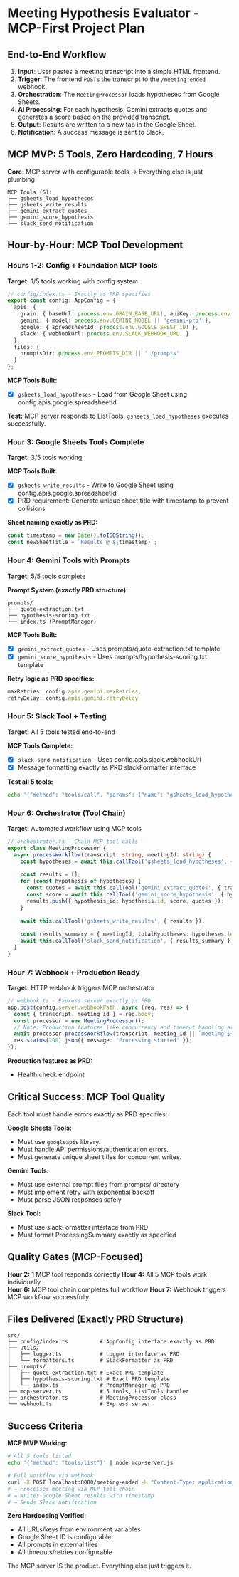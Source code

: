 # Meeting Hypothesis Evaluator - MCP-First Project Plan

## End-to-End Workflow

1.  **Input**: User pastes a meeting transcript into a simple HTML frontend.
2.  **Trigger**: The frontend `POST`s the transcript to the `/meeting-ended` webhook.
3.  **Orchestration**: The `MeetingProcessor` loads hypotheses from Google Sheets.
4.  **AI Processing**: For each hypothesis, Gemini extracts quotes and generates a score based on the provided transcript.
5.  **Output**: Results are written to a new tab in the Google Sheet.
6.  **Notification**: A success message is sent to Slack.

## MCP MVP: 5 Tools, Zero Hardcoding, 7 Hours

**Core:** MCP server with configurable tools → Everything else is just plumbing

```
MCP Tools (5):
├── gsheets_load_hypotheses
├── gsheets_write_results
├── gemini_extract_quotes
├── gemini_score_hypothesis
└── slack_send_notification
```

## Hour-by-Hour: MCP Tool Development

### Hours 1-2: Config + Foundation MCP Tools
**Target:** 1/5 tools working with config system

```typescript
// config/index.ts - Exactly as PRD specifies
export const config: AppConfig = {
  apis: {
    grain: { baseUrl: process.env.GRAIN_BASE_URL!, apiKey: process.env.GRAIN_API_KEY! },
    gemini: { model: process.env.GEMINI_MODEL || 'gemini-pro' },
    google: { spreadsheetId: process.env.GOOGLE_SHEET_ID! },
    slack: { webhookUrl: process.env.SLACK_WEBHOOK_URL! }
  },
  files: {
    promptsDir: process.env.PROMPTS_DIR || './prompts'
  }
};
```

**MCP Tools Built:**
- [x] `gsheets_load_hypotheses` - Load from Google Sheet using config.apis.google.spreadsheetId

**Test:** MCP server responds to ListTools, `gsheets_load_hypotheses` executes successfully.

### Hour 3: Google Sheets Tools Complete
**Target:** 3/5 tools working

**MCP Tools Built:**
- [x] `gsheets_write_results` - Write to Google Sheet using config.apis.google.spreadsheetId
- [x] PRD requirement: Generate unique sheet title with timestamp to prevent collisions

**Sheet naming exactly as PRD:**
```typescript
const timestamp = new Date().toISOString();
const newSheetTitle = `Results @ ${timestamp}`;
```

### Hour 4: Gemini Tools with Prompts
**Target:** 5/5 tools complete

**Prompt System (exactly PRD structure):**
```
prompts/
├── quote-extraction.txt
├── hypothesis-scoring.txt  
└── index.ts (PromptManager)
```

**MCP Tools Built:**
- [x] `gemini_extract_quotes` - Uses prompts/quote-extraction.txt template
- [x] `gemini_score_hypothesis` - Uses prompts/hypothesis-scoring.txt template

**Retry logic as PRD specifies:**
```typescript
maxRetries: config.apis.gemini.maxRetries,
retryDelay: config.apis.gemini.retryDelay
```

### Hour 5: Slack Tool + Testing
**Target:** All 5 tools tested end-to-end

**MCP Tools Complete:**
- [x] `slack_send_notification` - Uses config.apis.slack.webhookUrl
- [x] Message formatting exactly as PRD slackFormatter interface

**Test all 5 tools:**
```bash
echo '{"method": "tools/call", "params": {"name": "gsheets_load_hypotheses"}}' | node mcp-server.js
```

### Hour 6: Orchestrator (Tool Chain)
**Target:** Automated workflow using MCP tools

```typescript
// orchestrator.ts - Chain MCP tool calls
export class MeetingProcessor {
  async processWorkflow(transcript: string, meetingId: string) {
    const hypotheses = await this.callTool('gsheets_load_hypotheses', {});
    
    const results = [];
    for (const hypothesis of hypotheses) {
      const quotes = await this.callTool('gemini_extract_quotes', { transcript, hypothesis });
      const score = await this.callTool('gemini_score_hypothesis', { hypothesis, quotes });
      results.push({ hypothesis_id: hypothesis.id, score, quotes });
    }
    
    await this.callTool('gsheets_write_results', { results });
    
    const results_summary = { meetingId, totalHypotheses: hypotheses.length, ... };
    await this.callTool('slack_send_notification', { results_summary });
  }
}
```

### Hour 7: Webhook + Production Ready
**Target:** HTTP webhook triggers MCP orchestrator

```typescript
// webhook.ts - Express server exactly as PRD
app.post(config.server.webhookPath, async (req, res) => {
  const { transcript, meeting_id } = req.body;
  const processor = new MeetingProcessor();
  // Note: Production features like concurrency and timeout handling are omitted for brevity
  await processor.processWorkflow(transcript, meeting_id || `meeting-${Date.now()}`);
  res.status(200).json({ message: 'Processing started' });
});
```

**Production features as PRD:**
- Health check endpoint

## Critical Success: MCP Tool Quality

Each tool must handle errors exactly as PRD specifies:

**Google Sheets Tools:**
- Must use `googleapis` library.
- Must handle API permissions/authentication errors.
- Must generate unique sheet titles for concurrent writes.

**Gemini Tools:**  
- Must use external prompt files from prompts/ directory
- Must implement retry with exponential backoff
- Must parse JSON responses safely

**Slack Tool:**
- Must use slackFormatter interface from PRD
- Must format ProcessingSummary exactly as specified

## Quality Gates (MCP-Focused)

**Hour 2:** 1 MCP tool responds correctly
**Hour 4:** All 5 MCP tools work individually  
**Hour 6:** MCP tool chain completes full workflow
**Hour 7:** Webhook triggers MCP workflow successfully

## Files Delivered (Exactly PRD Structure)

```
src/
├── config/index.ts          # AppConfig interface exactly as PRD
├── utils/
│   ├── logger.ts            # Logger interface as PRD  
│   └── formatters.ts        # SlackFormatter as PRD
├── prompts/
│   ├── quote-extraction.txt # Exact PRD template
│   ├── hypothesis-scoring.txt # Exact PRD template  
│   └── index.ts             # PromptManager as PRD
├── mcp-server.ts            # 5 tools, ListTools handler
├── orchestrator.ts          # MeetingProcessor class
└── webhook.ts               # Express server
```

## Success Criteria

**MCP MVP Working:**
```bash
# All 5 tools listed
echo '{"method": "tools/list"}' | node mcp-server.js

# Full workflow via webhook  
curl -X POST localhost:8080/meeting-ended -H "Content-Type: application/json" -d '{"transcript": "Speaker 1: I think this is a great idea. Speaker 2: I disagree."}'
# → Processes meeting via MCP tool chain
# → Writes Google Sheet results with timestamp
# → Sends Slack notification
```

**Zero Hardcoding Verified:**
- All URLs/keys from environment variables
- Google Sheet ID is configurable
- All prompts in external files
- All timeouts/retries configurable

The MCP server IS the product. Everything else just triggers it.